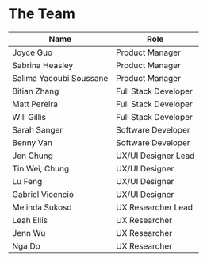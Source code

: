 # The Team

| **Name**                                                | **Role**             |
| ------------------------------------------------------- | -------------------- |
| Joyce Guo                                               | Product Manager      |
| Sabrina Heasley                                         | Product Manager      |
| Salima Yacoubi Soussane                                 | Product Manager      |
| Bitian Zhang                                            | Full Stack Developer |
| Matt Pereira                                            | Full Stack Developer |
| Will Gillis                                             | Full Stack Developer |
| Sarah Sanger                                            | Software Developer   |
| Benny Van                                               | Software Developer   |
| Jen Chung                                               | UX/UI Designer Lead  |
| Tin Wei, Chung                                          | UX/UI Designer       |
| Lu Feng                                                 | UX/UI Designer       |
| Gabriel Vicencio                                        | UX/UI Designer       |
| Melinda Sukosd                                          | UX Researcher Lead   |
| Leah Ellis                                              | UX Researcher        |
| Jenn Wu                                                 | UX Researcher        |
| Nga Do                                                  | UX Researcher        |

